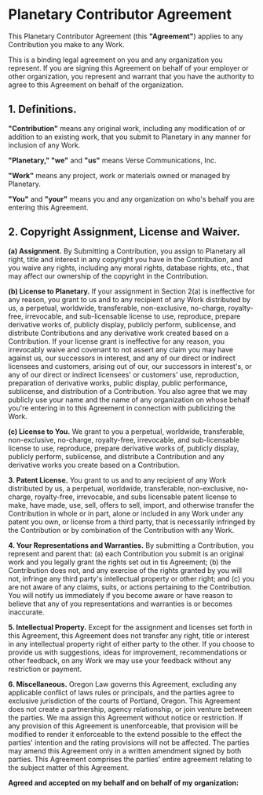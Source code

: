 # Planetary Contributor Agreement

This Planetary Contributor Agreement (this **"Agreement"**) applies to any Contribution you make to any Work.

This is a binding legal agreement on you and any organization you represent. If you are signing this Agreement on behalf of your employer or other organization, you represent and warrant that you have the authority to agree to this Agreement on behalf of the organization.

## 1. Definitions.

**"Contribution"** means any original work, including any modification of or addition to an existing work, that you submit to Planetary in any manner for inclusion of any Work.

**"Planetary," "we"** and **"us"** means Verse Communications, Inc.

**"Work"** means any project, work or materials owned or managed by Planetary.

**"You"** and **"your"** means you and any organization on who's behalf you are entering this Agreement.

## 2. Copyright Assignment, License and Waiver.

**(a) Assignment.** By Submitting a Contribution, you assign to Planetary all right, title and interest in any copyright you have in the Contribution, and you waive any rights, including any moral rights, database rights, etc., that may affect our ownership of the copyright in the Contribution.

**(b) License to Planetary.** If your assignment in Section 2(a) is ineffective for any reason, you grant to us and to any recipient of any Work distributed by us, a perpetual, worldwide, transferable, non-exclusive, no-charge, royalty-free, irrevocable, and sub-licensable license to use, reproduce, prepare derivative works of, publicly display, publicly perform, sublicense, and distribute Contributions and any derivative work created based on a Contribution. If your license grant is ineffective for any reason, you irrevocably waive and covenant to not assert any claim you may have against us, our successors in interest, and any of our direct or indirect licensees and customers, arising out of our, our successors in interest's, or any of our direct or indirect licensees' or customers' use, reproduction, preparation of derivative works, public display, public performance, sublicense, and distribution of a Contribution. You also agree that we may publicly use your name and the name of any organization on whose behalf you're entering in to this Agreement in connection with publicizing the Work.

**(c) License to You.** We grant to you a perpetual, worldwide, transferable, non-exclusive, no-charge, royalty-free, irrevocable, and sub-licensable license to use, reproduce, prepare derivative works of, publicly display, publicly perform, sublicense, and distribute a Contribution and any derivative works you create based on a Contribution.

**3\. Patent License.** You grant to us and to any recipient of any Work distributed by us, a perpetual, worldwide, transferable, non-exclusive, no-charge, royalty-free, irrevocable, and subs licensable patent license to make, have made, use, sell, offers to sell, import, and otherwise transfer the Contribution in whole or in part, alone or included in any Work under any patent you own, or license from a third party, that is necessarily infringed by the Contribution or by combination of the Contribution with any Work.

**4\. Your Representations and Warranties.** By submitting a Contribution, you represent and parent that: (a) each Contribution you submit is an original work and you legally grant the rights set out in tis Agreement; (b) the Contribution does not, and any exercise of the rights granted by you will not, infringe any third party's intellectual property or other right; and (c) you are not aware of any claims, suits, or actions pertaining to the Contribution. You will notify us immediately if you become aware or have reason to believe that any of you representations and warranties is or becomes inaccurate.

**5\. Intellectual Property.** Except for the assignment and licenses set forth in this Agreement, this Agreement does not transfer any right, title or interest in any intellectual property right of either party to the other. If you choose to provide us with suggestions, ideas for improvement, recommendations or other feedback, on any Work we may use your feedback without any restriction or payment.

**6\. Miscellaneous.** Oregon Law governs this Agreement, excluding any applicable conflict of laws rules or principals, and the parties agree to exclusive jurisdiction of the courts of Portland, Oregon. This Agreement does not create a partnership, agency relationship, or join venture between the parties. We ma assign this Agreement without notice or restriction. If any provision of this Agreement is unenforceable, that provision will be modified to render it enforceable to the extend possible to the effect the parties' intention and the rating provisions will not be affected. The parties may amend this Agreement only in a written amendment signed by both parties. This Agreement comprises the parties' entire agreement relating to the subject matter of this Agreement.

**Agreed and accepted on my behalf and on behalf of my organization:**